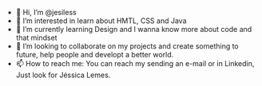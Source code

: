 - 👋 Hi, I’m @jesiless
- 👀 I’m interested in learn about HMTL, CSS and Java
- 🌱 I’m currently learning Design and I wanna know more about code and that mindset
- 💞️ I’m looking to collaborate on my projects and create something to future, help people and developt a better world.
- 📫 How to reach me: You can reach my sending an e-mail or in Linkedin, Just look for Jéssica Lemes.

<!---
jesiless/jesiless is a ✨ special ✨ repository because its `README.md` (this file) appears on your GitHub profile.
You can click the Preview link to take a look at your changes.
--->
